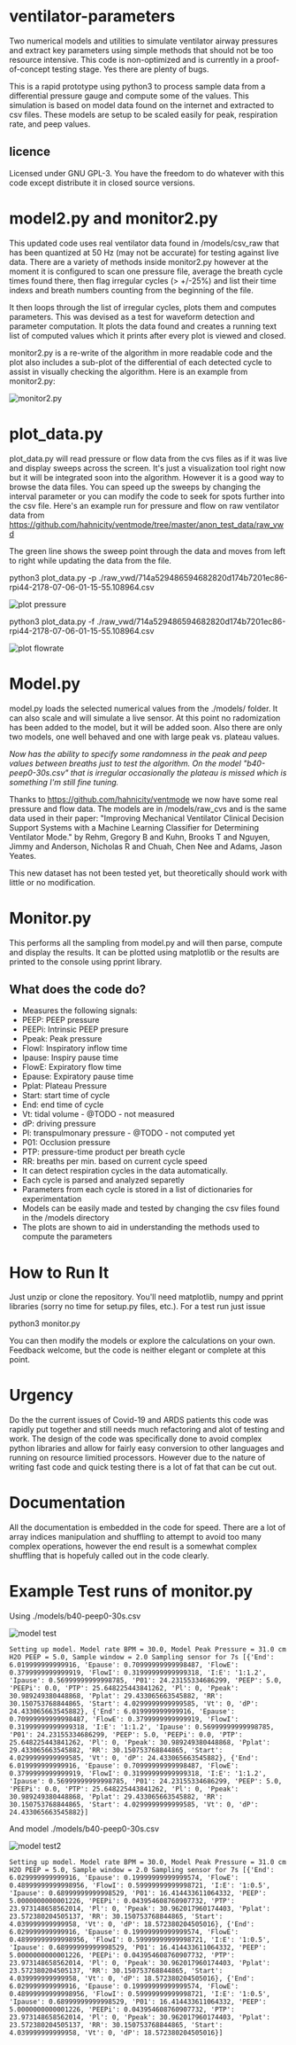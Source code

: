 # ventilator-parameters
Two numerical models and utilities to simulate ventilator airway pressures and extract key parameters using simple methods that should not be too resource intensive. This code is non-optimized and is currently in a proof-of-concept testing stage. Yes there are plenty of bugs.

This is a rapid prototype using python3 to process sample data from a differential pressure gauge and compute some of the values. This simulation is based on model data found on the internet and extracted to csv files. These models are setup to be scaled easily for peak, respiration rate, and peep values.

## licence
Licensed under GNU GPL-3. You have the freedom to do whatever with this code except distribute it in closed source versions.

# model2.py and monitor2.py
This updated code uses real ventilator data found in /models/csv_raw that has been quantized at 50 Hz (may not be accurate) for testing against live data. There are a variety of methods inside monitor2.py however at the moment it is configured to scan one pressure file, average the breath cycle times found there, then flag irregular cycles (> +/-25%) and list their time indexs and breath numbers counting from the beginning of the file.

It then loops through the list of irregular cycles, plots them and computes parameters. This was devised as a test for waveform detection and parameter computation.  It plots the data found and creates a running text list of computed values which it prints after every plot is viewed and closed.

monitor2.py is a re-write of the algorithm in more readable code and the plot also includes a sub-plot of the differential of each detected cycle to assist in visually checking the algorithm.  Here is an example from monitor2.py:

![monitor2.py](/snapshots/monitor2.png)

# plot_data.py
plot_data.py will read pressure or flow data from the cvs files as if it was live and display sweeps across the screen. It's just a visualization tool right now but it will be integrated soon into the algorithm.  However it is a good way to browse the data files. You can speed up the sweeps by changing the interval parameter or you can modify the code to seek for spots further into the csv file.  Here's an example run for pressure and flow on raw ventilator data from https://github.com/hahnicity/ventmode/tree/master/anon_test_data/raw_vwd

The green line shows the sweep point through the data and moves from left to right while updating the data from the file.

python3 plot_data.py -p ./raw_vwd/714a529486594682820d174b7201ec86-rpi44-2178-07-06-01-15-55.108964.csv

![plot pressure](/snapshots/press1.png)

python3 plot_data.py -f ./raw_vwd/714a529486594682820d174b7201ec86-rpi44-2178-07-06-01-15-55.108964.csv

![plot flowrate](/snapshots/flow1.png)


# Model.py
model.py loads the selected numerical values from the ./models/ folder.  It can also scale and will simulate a live sensor. At this point no radomization has been added to the model, but it will be added soon. Also there are only two models, one well behaved and one with large peak vs. plateau values.

*Now has the ability to specify some randomness in the peak and peep values between breaths just to test the algorithm. On the model "b40-peep0-30s.csv" that is irregular occasionally the plateau is missed which is something I'm still fine tuning.*

Thanks to https://github.com/hahnicity/ventmode we now have some real pressure and flow data. The models are in /models/raw_cvs and is the same data used in their paper: "Improving Mechanical Ventilator Clinical Decision Support Systems with a Machine Learning Classifier for Determining Ventilator Mode." by Rehm, Gregory B and Kuhn, Brooks T and Nguyen, Jimmy and Anderson, Nicholas R and Chuah, Chen Nee and Adams, Jason Yeates.

This new dataset has not been tested yet, but theoretically should work with little or no modification.

# Monitor.py
This performs all the sampling from model.py and will then parse, compute and display the results. It can be plotted using matplotlib or the results are printed to the console using pprint library.

## What does the code do?

* Measures the following signals:  
 * PEEP: PEEP pressure
 * PEEPi: Intrinsic PEEP presure
 * Ppeak: Peak pressure
 * FlowI: Inspiratory inflow time
 * Ipause: Inspiry pause time
 * FlowE: Expiratory flow time
 * Epause: Expiratory pause time
 * Pplat: Plateau Pressure
 * Start: start time of cycle
 * End: end time of cycle
 * Vt: tidal volume - @TODO - not measured
 * dP: driving pressure
 * Pl: transpulmonary pressure - @TODO - not computed yet
 * P01: Occlusion pressure
 * PTP: pressure-time product per breath cycle
 * RR: breaths per min. based on current cycle speed
* It can detect respiration cycles in the data automatically.
* Each cycle is parsed and analyzed separetly
* Parameters from each cycle is stored in a list of dictionaries for experimentation
* Models can be easily made and tested by changing the csv files found in the /models directory
* The plots are shown to aid in understanding the methods used to compute the parameters

# How to Run It
Just unzip or clone the repository.  You'll need matplotlib, numpy and pprint libraries (sorry no time for setup.py files, etc.).  For a test run just issue

python3 monitor.py

You can then modify the models or explore the calculations on your own. Feedback welcome, but the code is neither elegant or complete at this point.

# Urgency
Do the the current issues of Covid-19 and ARDS patients this code was rapidly put together and still needs much refactoring and alot of testing and work. The design of the code was specifically done to avoid complex python libraries and allow for fairly easy conversion to other languages and running on resource limitied processors. However due to the nature of writing fast code and quick testing there is a lot of fat that can be cut out.

# Documentation
All the documentation is embedded in the code for speed. There are a lot of array indices manipulation and shuffling to attempt to avoid too many complex operations, however the end result is a somewhat complex shuffling that is hopefuly called out in the code clearly.

# Example Test runs of monitor.py
Using ./models/b40-peep0-30s.csv

![model test](/snapshots/model2.png)

`Setting up model.
Model rate BPM = 30.0, Model Peak Pressure = 31.0 cm H2O
PEEP = 5.0, Sample window = 2.0
Sampling sensor for 7s
[{'End': 6.019999999999916,
  'Epause': 0.70999999999998487,
  'FlowE': 0.3799999999999919,
  'FlowI': 0.31999999999999318,
  'I:E': '1:1.2',
  'Ipause': 0.56999999999998785,
  'P01': 24.23155334686299,
  'PEEP': 5.0,
  'PEEPi': 0.0,
  'PTP': 25.648225443841262,
  'Pl': 0,
  'Ppeak': 30.989249380448868,
  'Pplat': 29.433065663545882,
  'RR': 30.150753768844865,
  'Start': 4.0299999999999585,
  'Vt': 0,
  'dP': 24.433065663545882},
 {'End': 6.019999999999916,
  'Epause': 0.70999999999998487,
  'FlowE': 0.3799999999999919,
  'FlowI': 0.31999999999999318,
  'I:E': '1:1.2',
  'Ipause': 0.56999999999998785,
  'P01': 24.23155334686299,
  'PEEP': 5.0,
  'PEEPi': 0.0,
  'PTP': 25.648225443841262,
  'Pl': 0,
  'Ppeak': 30.989249380448868,
  'Pplat': 29.433065663545882,
  'RR': 30.150753768844865,
  'Start': 4.0299999999999585,
  'Vt': 0,
  'dP': 24.433065663545882},
 {'End': 6.019999999999916,
  'Epause': 0.70999999999998487,
  'FlowE': 0.3799999999999919,
  'FlowI': 0.31999999999999318,
  'I:E': '1:1.2',
  'Ipause': 0.56999999999998785,
  'P01': 24.23155334686299,
  'PEEP': 5.0,
  'PEEPi': 0.0,
  'PTP': 25.648225443841262,
  'Pl': 0,
  'Ppeak': 30.989249380448868,
  'Pplat': 29.433065663545882,
  'RR': 30.150753768844865,
  'Start': 4.0299999999999585,
  'Vt': 0,
  'dP': 24.433065663545882}]`
  
  And model ./models/b40-peep0-30s.csv
  
  
![model test2](/snapshots/model1.png)
  
`Setting up model.
Model rate BPM = 30.0, Model Peak Pressure = 31.0 cm H2O
PEEP = 5.0, Sample window = 2.0
Sampling sensor for 7s
[{'End': 6.029999999999916,
  'Epause': 0.19999999999999574,
  'FlowE': 0.48999999999998956,
  'FlowI': 0.59999999999998721,
  'I:E': '1:0.5',
  'Ipause': 0.68999999999998529,
  'P01': 16.414433611064332,
  'PEEP': 5.0000000000001226,
  'PEEPi': 0.043954608760907732,
  'PTP': 23.973148658562014,
  'Pl': 0,
  'Ppeak': 30.962017960174403,
  'Pplat': 23.572380204505137,
  'RR': 30.150753768844865,
  'Start': 4.039999999999958,
  'Vt': 0,
  'dP': 18.572380204505016},
 {'End': 6.029999999999916,
  'Epause': 0.19999999999999574,
  'FlowE': 0.48999999999998956,
  'FlowI': 0.59999999999998721,
  'I:E': '1:0.5',
  'Ipause': 0.68999999999998529,
  'P01': 16.414433611064332,
  'PEEP': 5.0000000000001226,
  'PEEPi': 0.043954608760907732,
  'PTP': 23.973148658562014,
  'Pl': 0,
  'Ppeak': 30.962017960174403,
  'Pplat': 23.572380204505137,
  'RR': 30.150753768844865,
  'Start': 4.039999999999958,
  'Vt': 0,
  'dP': 18.572380204505016},
 {'End': 6.029999999999916,
  'Epause': 0.19999999999999574,
  'FlowE': 0.48999999999998956,
  'FlowI': 0.59999999999998721,
  'I:E': '1:0.5',
  'Ipause': 0.68999999999998529,
  'P01': 16.414433611064332,
  'PEEP': 5.0000000000001226,
  'PEEPi': 0.043954608760907732,
  'PTP': 23.973148658562014,
  'Pl': 0,
  'Ppeak': 30.962017960174403,
  'Pplat': 23.572380204505137,
  'RR': 30.150753768844865,
  'Start': 4.039999999999958,
  'Vt': 0,
  'dP': 18.572380204505016}]`
  
